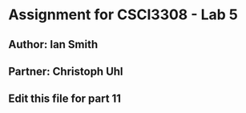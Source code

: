 # Assignment for CSCI3308 - Lab 5
## Author: Ian Smith
## Partner: Christoph Uhl
## Edit this file for part 11
